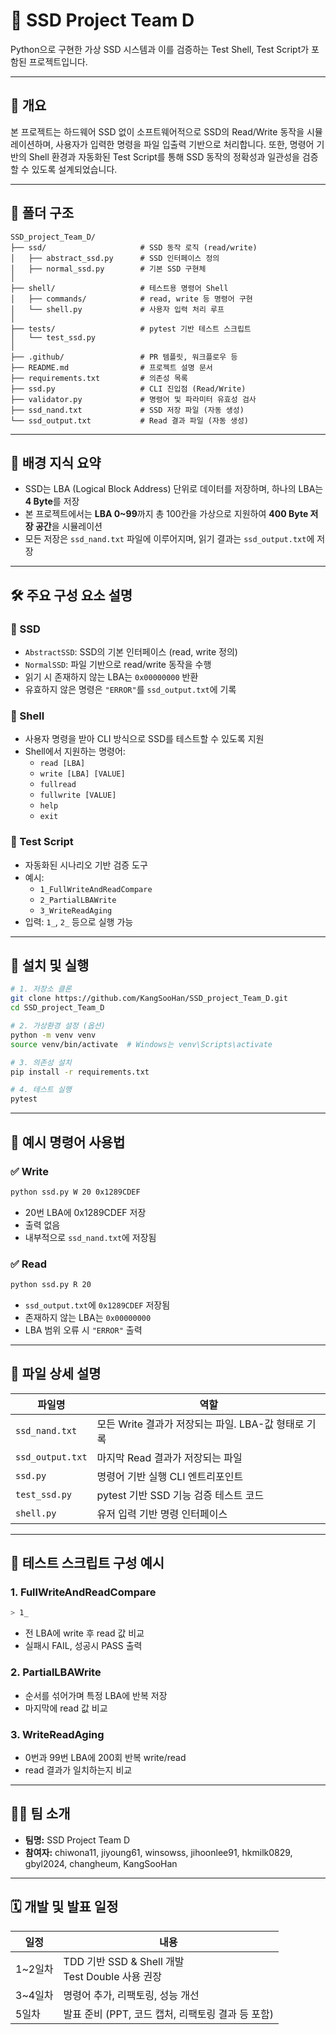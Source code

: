 # 🔧 SSD Project Team D

Python으로 구현한 가상 SSD 시스템과 이를 검증하는 Test Shell, Test Script가 포함된 프로젝트입니다.

---

## 📘 개요

본 프로젝트는 하드웨어 SSD 없이 소프트웨어적으로 SSD의 Read/Write 동작을 시뮬레이션하며, 사용자가 입력한 명령을 파일 입출력 기반으로 처리합니다. 또한, 명령어 기반의 Shell 환경과 자동화된 Test Script를 통해 SSD 동작의 정확성과 일관성을 검증할 수 있도록 설계되었습니다.

---

## 📁 폴더 구조

```
SSD_project_Team_D/
├── ssd/                     # SSD 동작 로직 (read/write)
│   ├── abstract_ssd.py      # SSD 인터페이스 정의
│   ├── normal_ssd.py        # 기본 SSD 구현체
│
├── shell/                   # 테스트용 명령어 Shell
│   ├── commands/            # read, write 등 명령어 구현
│   └── shell.py             # 사용자 입력 처리 루프
│
├── tests/                   # pytest 기반 테스트 스크립트
│   └── test_ssd.py
│
├── .github/                 # PR 템플릿, 워크플로우 등
├── README.md                # 프로젝트 설명 문서
├── requirements.txt         # 의존성 목록
├── ssd.py                   # CLI 진입점 (Read/Write)
├── validator.py             # 명령어 및 파라미터 유효성 검사
├── ssd_nand.txt             # SSD 저장 파일 (자동 생성)
└── ssd_output.txt           # Read 결과 파일 (자동 생성)
```

---

## 🧠 배경 지식 요약

- SSD는 LBA (Logical Block Address) 단위로 데이터를 저장하며, 하나의 LBA는 **4 Byte**를 저장
- 본 프로젝트에서는 **LBA 0~99**까지 총 100칸을 가상으로 지원하여 **400 Byte 저장 공간**을 시뮬레이션
- 모든 저장은 `ssd_nand.txt` 파일에 이루어지며, 읽기 결과는 `ssd_output.txt`에 저장

---

## 🛠️ 주요 구성 요소 설명

### 🔹 SSD

- `AbstractSSD`: SSD의 기본 인터페이스 (read, write 정의)
- `NormalSSD`: 파일 기반으로 read/write 동작을 수행
- 읽기 시 존재하지 않는 LBA는 `0x00000000` 반환
- 유효하지 않은 명령은 `"ERROR"`를 `ssd_output.txt`에 기록

### 🔹 Shell

- 사용자 명령을 받아 CLI 방식으로 SSD를 테스트할 수 있도록 지원
- Shell에서 지원하는 명령어:
  - `read [LBA]`
  - `write [LBA] [VALUE]`
  - `fullread`
  - `fullwrite [VALUE]`
  - `help`
  - `exit`

### 🔹 Test Script

- 자동화된 시나리오 기반 검증 도구
- 예시:
  - `1_FullWriteAndReadCompare`
  - `2_PartialLBAWrite`
  - `3_WriteReadAging`
- 입력: `1_`, `2_` 등으로 실행 가능

---

## 🚀 설치 및 실행

```bash
# 1. 저장소 클론
git clone https://github.com/KangSooHan/SSD_project_Team_D.git
cd SSD_project_Team_D

# 2. 가상환경 설정 (옵션)
python -m venv venv
source venv/bin/activate  # Windows는 venv\Scripts\activate

# 3. 의존성 설치
pip install -r requirements.txt

# 4. 테스트 실행
pytest
```

---

## 🧪 예시 명령어 사용법

### ✅ Write

```bash
python ssd.py W 20 0x1289CDEF
```
- 20번 LBA에 0x1289CDEF 저장
- 출력 없음
- 내부적으로 `ssd_nand.txt`에 저장됨

### ✅ Read

```bash
python ssd.py R 20
```
- `ssd_output.txt`에 `0x1289CDEF` 저장됨
- 존재하지 않는 LBA는 `0x00000000`
- LBA 범위 오류 시 `"ERROR"` 출력

---

## 📂 파일 상세 설명

| 파일명 | 역할 |
|--------|------|
| `ssd_nand.txt` | 모든 Write 결과가 저장되는 파일. LBA-값 형태로 기록 |
| `ssd_output.txt` | 마지막 Read 결과가 저장되는 파일 |
| `ssd.py` | 명령어 기반 실행 CLI 엔트리포인트 |
| `test_ssd.py` | pytest 기반 SSD 기능 검증 테스트 코드 |
| `shell.py` | 유저 입력 기반 명령 인터페이스 |

---

## 🧪 테스트 스크립트 구성 예시

### 1. FullWriteAndReadCompare
```bash
> 1_
```
- 전 LBA에 write 후 read 값 비교
- 실패시 FAIL, 성공시 PASS 출력

### 2. PartialLBAWrite
- 순서를 섞어가며 특정 LBA에 반복 저장
- 마지막에 read 값 비교

### 3. WriteReadAging
- 0번과 99번 LBA에 200회 반복 write/read
- read 결과가 일치하는지 비교

---

## 🧑‍💻 팀 소개

- **팀명:** SSD Project Team D
- **참여자:** chiwona11, jiyoung61, winsowss, jihoonlee91, hkmilk0829, gbyl2024, changheum, KangSooHan

---

## 🗓️ 개발 및 발표 일정

| 일정 | 내용 |
|------|------|
| 1~2일차 | TDD 기반 SSD & Shell 개발<br>Test Double 사용 권장 |
| 3~4일차 | 명령어 추가, 리팩토링, 성능 개선 |
| 5일차 | 발표 준비 (PPT, 코드 캡처, 리팩토링 결과 등 포함) |